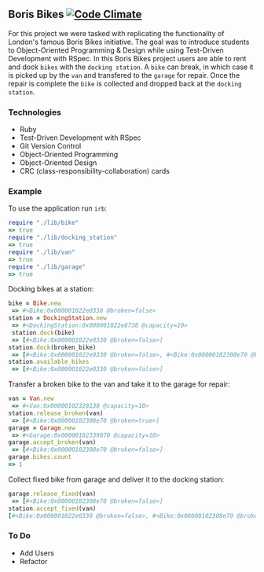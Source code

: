 Boris Bikes [![Code Climate](https://codeclimate.com/github/stoked/BorisBikes/badges/gpa.svg)](https://codeclimate.com/github/stoked/BorisBikes)
---
For this project we were tasked with replicating the functionality of London's famous Boris Bikes initiative. The goal was to introduce students to Object-Oriented Programming & Design while using Test-Driven Development with RSpec. In this Boris Bikes project users are able to rent and dock ````bikes```` with the ````docking station````. A ````bike```` can break, in which case it is picked up by the ````van```` and transfered to the ````garage```` for repair. Once the repair is complete the ````bike```` is collected and dropped back at the ````docking station````.

### Technologies
* Ruby
* Test-Driven Development with RSpec
* Git Version Control
* Object-Oriented Programming
* Object-Oriented Design
* CRC (class-responsibility-collaboration) cards

### Example
To use the application run `irb`:

```ruby
require "./lib/bike"
=> true
require "./lib/docking_station"
=> true
require "./lib/van"
=> true
require "./lib/garage"
=> true
```

Docking bikes at a station:

```ruby
bike = Bike.new
 => #<Bike:0x000001022e0330 @broken=false>
station = DockingStation.new
 => #<DockingStation:0x000001022e8738 @capacity=10>
 station.dock(bike)
 => [#<Bike:0x000001022e0330 @broken=false>]
station.dock(broken_bike)
 => [#<Bike:0x000001022e0330 @broken=false>, #<Bike:0x00000102308e70 @broken=true>]
station.available_bikes
 => [#<Bike:0x000001022e0330 @broken=false>]
 ```

Transfer a broken bike to the van and take it to the garage for repair:

```ruby
van = Van.new
 => #<Van:0x00000102328130 @capacity=10>
station.release_broken(van)
 => [#<Bike:0x00000102308e70 @broken=true>]
garage = Garage.new
 => #<Garage:0x00000102339070 @capacity=10>
garage.accept_broken(van)
 => [#<Bike:0x00000102308e70 @broken=false>]
garage.bikes.count
=> 1
```

Collect fixed bike from garage and deliver it to the docking station:

```ruby
garage.release_fixed(van)
 => [#<Bike:0x00000102308e70 @broken=false>]
station.accept_fixed(van)
[#<Bike:0x000001022e0330 @broken=false>, #<Bike:0x00000102308e70 @broken=false>]
```

### To Do
* Add Users
* Refactor
